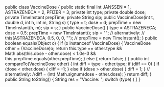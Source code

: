 public class VaccineDose
{
    public static final int JANSSEN = 1, ASTRAZENECA = 2, PFIZER = 3;
    private int         type;
    private double      dose;
    private TimeInstant prepTime;
    private String      sip;
    public VaccineDose(int t, double d, int h, int m, String s)
    {
        type = t;
        dose = d;
        prepTime = new TimeInstant(h, m);
        sip = s;
}
    public VaccineDose()
    {
type = ASTRAZENECA;
dose = 0.5;
prepTime = new TimeInstant();
sip = "";
// alternatively:
// this(ASTRAZENECA, 0.5, 0, 0, ""); // prepTime = new TimeInstant();
}
    public boolean equals(Object o)
    {
        if (o instanceof VaccineDose) {
            VaccineDose other = (VaccineDose)o;
return this.type == other.type
&& Math.abs(this.dose - other.dose) < 1.0e-3 && this.prepTime.equals(other.prepTime);
        } else {
            return false;
} }
    public int compareTo(VaccineDose other)
    {
int diff = type - other.type; if (diff == 0) {
if (dose < other.dose) { diff = -1;
} else if (dose > other.dose) { diff = 1;
}
// alternatively:
//diff = (int) Math.signum(dose - other.dose);
}
        return diff;
    }
    public String toString() {
        String res = "Vaccine: ";
        switch (type) {
} }

